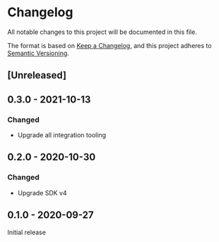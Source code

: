 # Changelog

All notable changes to this project will be documented in this file.

The format is based on [Keep a Changelog](https://keepachangelog.com/en/1.0.0/),
and this project adheres to
[Semantic Versioning](https://semver.org/spec/v2.0.0.html).

## [Unreleased]

## 0.3.0 - 2021-10-13

### Changed

- Upgrade all integration tooling

## 0.2.0 - 2020-10-30

### Changed

- Upgrade SDK v4

## 0.1.0 - 2020-09-27

Initial release
